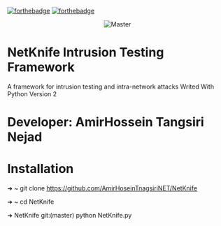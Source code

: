 [![forthebadge](https://forthebadge.com/images/badges/made-with-python.svg)](https://forthebadge.com)
[![forthebadge](https://forthebadge.com/images/badges/built-with-love.svg)](https://forthebadge.com)

<p align="center">
  <img src="NetKnife.gif" alt="Master">
</p>

# NetKnife Intrusion Testing Framework
A framework for intrusion testing and intra-network attacks
Writed With Python Version 2

# Developer: AmirHossein Tangsiri Nejad

# Installation
➜  ~ git clone https://github.com/AmirHoseinTnagsiriNET/NetKnife 

➜  ~ cd NetKnife 

➜  NetKnife git:(master) python NetKnife.py 
